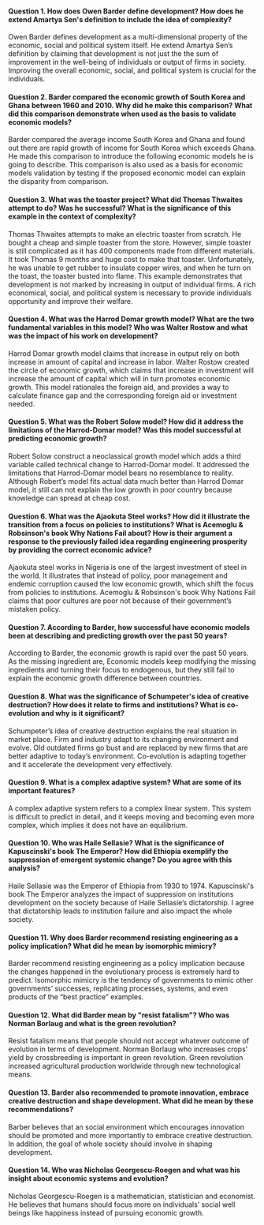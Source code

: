 #### Question 1.  How does Owen Barder define development? How does he extend Amartya Sen's definition to include the idea of complexity?
Owen Barder defines development as a multi-dimensional property of the economic, social and political system itself. He extend Amartya Sen’s definition by claiming that development is not just the the sum of improvement in the well-being of individuals or output of firms in society.  Improving the overall economic, social, and political system is crucial for the individuals. 

#### Question 2.  Barder compared the economic growth of South Korea and Ghana between 1960 and 2010.  Why did he make this comparison?  What did this comparison demonstrate when used as the basis to validate economic models?
Barder compared the average income South Korea and Ghana and found out there are rapid growth of income for South Korea which exceeds Ghana. He made this comparison to introduce the following economic models he is going to describe. This comparison is also used as a basis for economic models validation by testing if the proposed economic model can explain the disparity from comparison. 

#### Question 3.  What was the toaster project? What did Thomas Thwaites attempt to do? Was he successful? What is the significance of this example in the context of complexity?
Thomas Thwaites attempts to make an electric toaster from scratch. He bought a cheap and simple toaster from the store. However, simple toaster is still complicated as it has 400 components made from different materials. It took Thomas 9 months and huge cost to make that toaster. Unfortunately, he was unable to get rubber to insulate copper wires, and when he turn on the toast, the toaster busted into flame. This example demonstrates that development is not marked by increasing in output of individual firms. A rich economical, social, and political system is necessary to provide individuals opportunity and improve their welfare. 

#### Question 4.  What was the Harrod Domar growth model? What are the two fundamental variables in this model? Who was Walter Rostow and what was the impact of his work on development?
Harrod Domar growth model claims that increase in output rely on both increase in amount of capital and increase in labor. Walter Rostow created the circle of economic growth, which claims that increase in investment will increase the amount of capital which will in turn promotes economic growth. This model rationales the foreign aid, and provides a way to calculate finance gap and the corresponding foreign aid or investment needed. 

#### Question 5.  What was the Robert Solow model?  How did it address the limitations of the Harrod-Domar model? Was this model successful at predicting economic growth?
Robert Solow construct a neoclassical growth model which adds a third variable called technical change to Harrod-Domar model. It addressed the limitations that Harrod-Domar model bears no resemblance to reality. Although Robert’s model fits actual data much better than Harrod Domar model, it still can not explain the low growth in poor country because knowledge can spread at cheap cost. 

#### Question 6. What was the Ajaokuta Steel works? How did it illustrate the transition from a focus on policies to institutions?  What is Acemoglu & Robsinson's book Why Nations Fail about?  How is their argument a response to the previously failed idea regarding engineering prosperity by providing the correct economic advice? 
Ajaokuta steel works in Nigeria is one of the largest investment of steel in the world. It illustrates that instead of policy, poor management and endemic corruption caused the low economic growth, which shift the focus from policies to institutions. Acemoglu & Robsinson's book Why Nations Fail claims that poor cultures are poor not because of their government’s mistaken policy.

#### Question 7.  According to Barder, how successful have economic models been at describing and predicting growth over the past 50 years?

According to Barder, the economic growth is rapid over the past 50 years. As the missing ingredient are, Economic models keep modifying the missing ingredients and turning their focus to endogenous, but they still fail to explain the economic growth difference between countries. 

#### Question 8.  What was the significance of Schumpeter's idea of creative destruction? How does it relate to firms and institutions? What is co-evolution and why is it significant?

Schumpeter’s idea of creative destruction explains the real situation in market place. Firm and industry adapt to its changing environment and evolve. Old outdated firms go bust and are replaced by new firms that are better adaptive to today’s environment.  Co-evolution is adapting together and it accelerate the development very effectively. 

#### Question 9. What is a complex adaptive system? What are some of its important features?
A complex adaptive system refers to a complex linear system. This system is difficult to predict in detail, and it keeps moving and becoming even more complex, which implies it does not have an equilibrium. 

#### Question 10.  Who was Haile Sellasie? What is the significance of Kapuscinski's book The Emperor? How did Ethiopia exemplify the suppression of emergent systemic change? Do you agree with this analysis?
Haile Sellasie was the Emperor of Ethiopia from 1930 to 1974.  Kapuscinski's book The Emperor analyzes the impact of suppression on institutions development on the society because of Haile Sellasie’s dictatorship. I agree that dictatorship leads to institution failure and also impact the whole society. 


#### Question 11.  Why does Barder recommend resisting engineering as a policy implication?  What did he mean by isomorphic mimicry?
Barder recommend resisting engineering as a policy implication because the changes happened in the evolutionary process is extremely hard to predict. Isomorphic mimicry is the tendency of governments to mimic other governments’ successes, replicating processes, systems, and even products of the “best practice” examples.


#### Question 12.  What did Barder mean by "resist fatalism"? Who was Norman Borlaug and what is the green revolution?
Resist fatalism means that people should not accept whatever outcome of evolution in terms of development. Norman Borlaug who increases crops' yield by crossbreeding is important in green revolution. Green revolution increased agricultural production worldwide through new technological means. 

#### Question 13.  Barder also recommended to promote innovation, embrace creative destruction and shape development.  What did he mean by these recommendations?
Barber believes that an social environment which encourages innovation should be promoted and more importantly to embrace creative destruction.  In addition, the goal of whole society should involve in shaping development. 

#### Question 14. Who was Nicholas Georgescu-Roegen and what was his insight about economic systems and evolution?
Nicholas Georgescu-Roegen is a mathematician, statistician and economist. He believes that humans should focus more on individuals’ social well beings like happiness instead of pursuing economic growth. 

